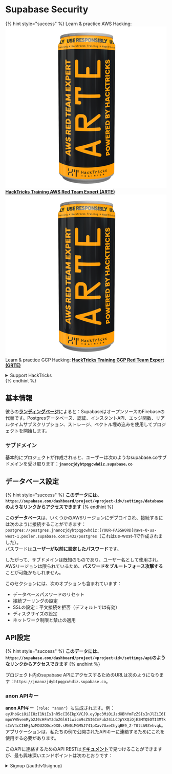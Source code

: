 # Supabase Security

{% hint style="success" %}
Learn & practice AWS Hacking:<img src="../.gitbook/assets/image (1) (1) (1).png" alt="" data-size="line">[**HackTricks Training AWS Red Team Expert (ARTE)**](https://training.hacktricks.xyz/courses/arte)<img src="../.gitbook/assets/image (1) (1) (1).png" alt="" data-size="line">\
Learn & practice GCP Hacking: <img src="../.gitbook/assets/image (2).png" alt="" data-size="line">[**HackTricks Training GCP Red Team Expert (GRTE)**<img src="../.gitbook/assets/image (2).png" alt="" data-size="line">](https://training.hacktricks.xyz/courses/grte)

<details>

<summary>Support HackTricks</summary>

* Check the [**subscription plans**](https://github.com/sponsors/carlospolop)!
* **Join the** 💬 [**Discord group**](https://discord.gg/hRep4RUj7f) or the [**telegram group**](https://t.me/peass) or **follow** us on **Twitter** 🐦 [**@hacktricks\_live**](https://twitter.com/hacktricks_live)**.**
* **Share hacking tricks by submitting PRs to the** [**HackTricks**](https://github.com/carlospolop/hacktricks) and [**HackTricks Cloud**](https://github.com/carlospolop/hacktricks-cloud) github repos.

</details>
{% endhint %}

## 基本情報

彼らの[**ランディングページ**](https://supabase.com/)によると：SupabaseはオープンソースのFirebaseの代替です。Postgresデータベース、認証、インスタントAPI、エッジ関数、リアルタイムサブスクリプション、ストレージ、ベクトル埋め込みを使用してプロジェクトを開始します。

### サブドメイン

基本的にプロジェクトが作成されると、ユーザーは次のようなsupabase.coサブドメインを受け取ります：**`jnanozjdybtpqgcwhdiz.supabase.co`**

## **データベース設定**

{% hint style="success" %}
**このデータには、`https://supabase.com/dashboard/project/<project-id>/settings/database`のようなリンクからアクセスできます**
{% endhint %}

この**データベース**は、いくつかのAWSリージョンにデプロイされ、接続するには次のように接続することができます：`postgres://postgres.jnanozjdybtpqgcwhdiz:[YOUR-PASSWORD]@aws-0-us-west-1.pooler.supabase.com:5432/postgres`（これはus-west-1で作成されました）。\
パスワードは**ユーザーが以前に設定したパスワード**です。

したがって、サブドメインは既知のものであり、ユーザー名として使用され、AWSリージョンは限られているため、**パスワードをブルートフォース攻撃する**ことが可能かもしれません。

このセクションには、次のオプションも含まれています：

* データベースパスワードのリセット
* 接続プーリングの設定
* SSLの設定：平文接続を拒否（デフォルトでは有効）
* ディスクサイズの設定
* ネットワーク制限と禁止の適用

## API設定

{% hint style="success" %}
**このデータには、`https://supabase.com/dashboard/project/<project-id>/settings/api`のようなリンクからアクセスできます**
{% endhint %}

プロジェクト内のsupabase APIにアクセスするためのURLは次のようになります：`https://jnanozjdybtpqgcwhdiz.supabase.co`。

### anon APIキー

**anon APIキー**（`role: "anon"`）も生成されます。例：`eyJhbGciOiJIUzI1NiIsInR5cCI6IkpXVCJ9.eyJpc3MiOiJzdXBhYmFzZSIsInJlZiI6ImpuYW5vemRyb2J0cHFnY3doZGl6Iiwicm9sZSI6ImFub24iLCJpYXQiOjE3MTQ5OTI3MTksImV4cCI6MjAzMDU2ODcxOX0.sRN0iMGM5J741pXav7UxeChyqBE9_Z-T0tLA9Zehvqk`。アプリケーションは、私たちの例で公開されたAPIキーに連絡するためにこれを使用する必要があります。

このAPIに連絡するためのAPI RESTは[**ドキュメント**](https://supabase.com/docs/reference/self-hosting-auth/returns-the-configuration-settings-for-the-gotrue-server)で見つけることができますが、最も興味深いエンドポイントは次のとおりです：

<details>

<summary>Signup (/auth/v1/signup)</summary>
```
POST /auth/v1/signup HTTP/2
Host: id.io.net
Content-Length: 90
X-Client-Info: supabase-js-web/2.39.2
Sec-Ch-Ua: "Not-A.Brand";v="99", "Chromium";v="124"
Sec-Ch-Ua-Mobile: ?0
Authorization: Bearer eyJhbGciOiJIUzI1NiIsInR5cCI6IkpXVCJ9.eyJpc3MiOiJzdXBhYmFzZSIsInJlZiI6ImpuYW5vemRyb2J0cHFnY3doZGl6Iiwicm9sZSI6ImFub24iLCJpYXQiOjE3MTQ5OTI3MTksImV4cCI6MjAzMDU2ODcxOX0.sRN0iMGM5J741pXav7UxeChyqBE9_Z-T0tLA9Zehvqk
User-Agent: Mozilla/5.0 (Windows NT 10.0; Win64; x64) AppleWebKit/537.36 (KHTML, like Gecko) Chrome/124.0.6367.60 Safari/537.36
Content-Type: application/json;charset=UTF-8
Apikey: eyJhbGciOiJIUzI1NiIsInR5cCI6IkpXVCJ9.eyJpc3MiOiJzdXBhYmFzZSIsInJlZiI6ImpuYW5vemRyb2J0cHFnY3doZGl6Iiwicm9sZSI6ImFub24iLCJpYXQiOjE3MTQ5OTI3MTksImV4cCI6MjAzMDU2ODcxOX0.sRN0iMGM5J741pXav7UxeChyqBE9_Z-T0tLA9Zehvqk
Sec-Ch-Ua-Platform: "macOS"
Accept: */*
Origin: https://cloud.io.net
Sec-Fetch-Site: same-site
Sec-Fetch-Mode: cors
Sec-Fetch-Dest: empty
Referer: https://cloud.io.net/
Accept-Encoding: gzip, deflate, br
Accept-Language: en-GB,en-US;q=0.9,en;q=0.8
Priority: u=1, i

{"email":"test@exmaple.com","password":"SomeCOmplexPwd239."}
```
</details>

<details>

<summary>ログイン (/auth/v1/token?grant_type=password)</summary>
```
POST /auth/v1/token?grant_type=password HTTP/2
Host: hypzbtgspjkludjcnjxl.supabase.co
Content-Length: 80
X-Client-Info: supabase-js-web/2.39.2
Sec-Ch-Ua: "Not-A.Brand";v="99", "Chromium";v="124"
Sec-Ch-Ua-Mobile: ?0
Authorization: Bearer eyJhbGciOiJIUzI1NiIsInR5cCI6IkpXVCJ9.eyJpc3MiOiJzdXBhYmFzZSIsInJlZiI6ImpuYW5vemRyb2J0cHFnY3doZGl6Iiwicm9sZSI6ImFub24iLCJpYXQiOjE3MTQ5OTI3MTksImV4cCI6MjAzMDU2ODcxOX0.sRN0iMGM5J741pXav7UxeChyqBE9_Z-T0tLA9Zehvqk
User-Agent: Mozilla/5.0 (Windows NT 10.0; Win64; x64) AppleWebKit/537.36 (KHTML, like Gecko) Chrome/124.0.6367.60 Safari/537.36
Content-Type: application/json;charset=UTF-8
Apikey: eyJhbGciOiJIUzI1NiIsInR5cCI6IkpXVCJ9.eyJpc3MiOiJzdXBhYmFzZSIsInJlZiI6ImpuYW5vemRyb2J0cHFnY3doZGl6Iiwicm9sZSI6ImFub24iLCJpYXQiOjE3MTQ5OTI3MTksImV4cCI6MjAzMDU2ODcxOX0.sRN0iMGM5J741pXav7UxeChyqBE9_Z-T0tLA9Zehvqk
Sec-Ch-Ua-Platform: "macOS"
Accept: */*
Origin: https://cloud.io.net
Sec-Fetch-Site: same-site
Sec-Fetch-Mode: cors
Sec-Fetch-Dest: empty
Referer: https://cloud.io.net/
Accept-Encoding: gzip, deflate, br
Accept-Language: en-GB,en-US;q=0.9,en;q=0.8
Priority: u=1, i

{"email":"test@exmaple.com","password":"SomeCOmplexPwd239."}
```
</details>

そう、クライアントが与えられたサブドメインを使用してsupabaseを利用していることを発見した場合（会社のサブドメインが彼らのsupabaseサブドメインにCNAMEを持っている可能性があります）、**supabase APIを使用してプラットフォームに新しいアカウントを作成する**ことを試みるかもしれません。

### secret / service\_role APIキー

**`role: "service_role"`**を持つ秘密のAPIキーも生成されます。このAPIキーは、**Row Level Security**をバイパスできるため、秘密にしておく必要があります。

APIキーは次のようになります: `eyJhbGciOiJIUzI1NiIsInR5cCI6IkpXVCJ9.eyJpc3MiOiJzdXBhYmFzZSIsInJlZiI6ImpuYW5vemRyb2J0cHFnY3doZGl6Iiwicm9sZSI6InNlcnZpY2Vfcm9sZSIsImlhdCI6MTcxNDk5MjcxOSwiZXhwIjoyMDMwNTY4NzE5fQ.0a8fHGp3N_GiPq0y0dwfs06ywd-zhTwsm486Tha7354`

### JWT Secret

**JWT Secret**も生成され、アプリケーションが**カスタムJWTトークンを作成および署名**できるようになります。

## 認証

### サインアップ

{% hint style="success" %}
**デフォルト**では、supabaseは**新しいユーザーがプロジェクトにアカウントを作成する**ことを許可します。これは前述のAPIエンドポイントを使用します。
{% endhint %}

ただし、これらの新しいアカウントは、デフォルトで**メールアドレスを確認する必要があります**。そうしないとアカウントにログインできません。**「匿名サインインを許可」**を有効にすることで、メールアドレスを確認せずにログインできるようにすることが可能です。これにより、**予期しないデータ**にアクセスできる可能性があります（彼らは`public`および`authenticated`の役割を取得します）。\
これは非常に悪いアイデアです。なぜなら、supabaseはアクティブユーザーごとに料金を請求するため、人々はユーザーを作成してログインし、supabaseはそれに対して料金を請求するからです：

<figure><img src="../.gitbook/assets/image (1) (1) (1) (1) (1).png" alt=""><figcaption></figcaption></figure>

### パスワードとセッション

最小パスワード長（デフォルト）、要件（デフォルトではなし）を指定し、漏洩したパスワードの使用を禁止することが可能です。\
**デフォルトの要件は弱いため、要件を改善することをお勧めします**。

* ユーザーセッション: ユーザーセッションの動作を構成することが可能です（タイムアウト、ユーザーごとに1セッション...）
* ボットおよび悪用保護: Captchaを有効にすることが可能です。

### SMTP設定

メールを送信するためのSMTPを設定することが可能です。

### 高度な設定

* アクセストークンの有効期限を設定（デフォルトは3600）
* 潜在的に侵害されたリフレッシュトークンを検出して取り消すように設定し、タイムアウトを設定
* MFA: ユーザーごとに同時に登録できるMFA要素の数を指定（デフォルトは10）
* 最大直接データベース接続: 認証に使用される最大接続数（デフォルトは10）
* 最大リクエスト期間: 認証リクエストが持続できる最大時間（デフォルトは10秒）

## ストレージ

{% hint style="success" %}
Supabaseは**ファイルを保存し**、URLを介してアクセス可能にします（S3バケットを使用します）。
{% endhint %}

* アップロードファイルサイズの制限を設定（デフォルトは50MB）
* S3接続は次のようなURLで提供されます: `https://jnanozjdybtpqgcwhdiz.supabase.co/storage/v1/s3`
* `access key ID`（例: `a37d96544d82ba90057e0e06131d0a7b`）と`secret access key`（例: `58420818223133077c2cec6712a4f909aec93b4daeedae205aa8e30d5a860628`）から構成される**S3アクセスキーを要求する**ことが可能です。

## エッジ関数

supabaseに**秘密を保存する**ことも可能で、これは**エッジ関数によってアクセス可能**です（ウェブから作成および削除できますが、その値に直接アクセスすることはできません）。

{% hint style="success" %}
AWSハッキングを学び、実践する:<img src="../.gitbook/assets/image (1) (1) (1).png" alt="" data-size="line">[**HackTricks Training AWS Red Team Expert (ARTE)**](https://training.hacktricks.xyz/courses/arte)<img src="../.gitbook/assets/image (1) (1) (1).png" alt="" data-size="line">\
GCPハッキングを学び、実践する: <img src="../.gitbook/assets/image (2).png" alt="" data-size="line">[**HackTricks Training GCP Red Team Expert (GRTE)**<img src="../.gitbook/assets/image (2).png" alt="" data-size="line">](https://training.hacktricks.xyz/courses/grte)

<details>

<summary>HackTricksをサポートする</summary>

* [**サブスクリプションプラン**](https://github.com/sponsors/carlospolop)を確認してください！
* **💬 [**Discordグループ**](https://discord.gg/hRep4RUj7f)または[**テレグラムグループ**](https://t.me/peass)に参加するか、**Twitter** 🐦 [**@hacktricks\_live**](https://twitter.com/hacktricks_live)**をフォローしてください。**
* **ハッキングのトリックを共有するために、[**HackTricks**](https://github.com/carlospolop/hacktricks)および[**HackTricks Cloud**](https://github.com/carlospolop/hacktricks-cloud)のGitHubリポジトリにPRを提出してください。**

</details>
{% endhint %}
